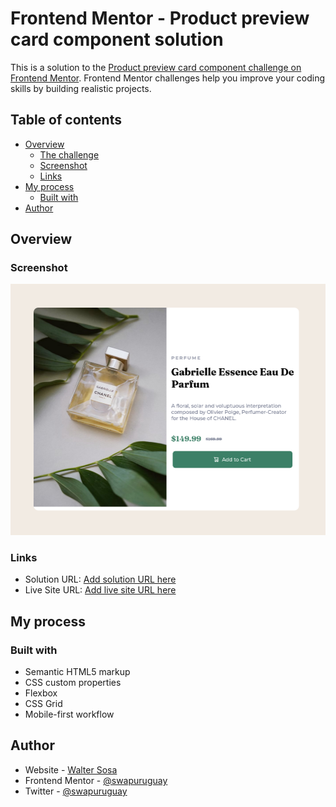 # Frontend Mentor - Product preview card component solution

This is a solution to the [Product preview card component challenge on Frontend Mentor](https://www.frontendmentor.io/challenges/product-preview-card-component-GO7UmttRfa). Frontend Mentor challenges help you improve your coding skills by building realistic projects. 

## Table of contents

- [Overview](#overview)
  - [The challenge](#the-challenge)
  - [Screenshot](#screenshot)
  - [Links](#links)
- [My process](#my-process)
  - [Built with](#built-with)
- [Author](#author)


## Overview


### Screenshot

![](./screenshots.png)



### Links

- Solution URL: [Add solution URL here](https://github.com/swapuruguay/product.swapuruguay.github.io)
- Live Site URL: [Add live site URL here](https://product.swapuruguay.github.io)

## My process

### Built with

- Semantic HTML5 markup
- CSS custom properties
- Flexbox
- CSS Grid
- Mobile-first workflow


## Author

- Website - [Walter Sosa](https://product.swapuruguay.github.io)
- Frontend Mentor - [@swapuruguay](https://www.frontendmentor.io/profile/swapuruguay)
- Twitter - [@swapuruguay](https://www.twitter.com/swapuruguay)

